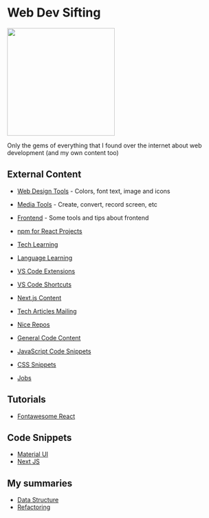 # Web Dev Sifting

<img src="https://github.com/PedroMarianoAlmeida/Web-Dev-Sifting/blob/master/images/Web%20dev%20Sifting.png" width="250" height="250">

Only the gems of everything that I found over the internet about web development (and my own content too)

## External Content

- [Web Design Tools](https://github.com/PedroMarianoAlmeida/Web-Dev-Panning/blob/master/lists/Design.md) - Colors, font text, image and icons
- [Media Tools](https://github.com/PedroMarianoAlmeida/Web-Dev-Panning/blob/master/lists/Media%20Manipulation.md) - Create, convert, record screen, etc
- [Frontend](https://github.com/PedroMarianoAlmeida/Web-Dev-Panning/blob/master/lists/Design.md) - Some tools and tips about frontend
- [npm for React Projects](https://github.com/PedroMarianoAlmeida/Web-Dev-Panning/blob/master/lists/React%20npm.md)

- [Tech Learning](https://github.com/PedroMarianoAlmeida/Web-Dev-Panning/blob/master/lists/Learning.md)
- [Language Learning](https://github.com/PedroMarianoAlmeida/Web-Dev-Panning/blob/master/lists/Language.md)

- [VS Code Extensions](https://github.com/PedroMarianoAlmeida/Web-Dev-Panning/blob/master/lists/VS%20Code%20extensions.md)
- [VS Code Shortcuts](https://github.com/PedroMarianoAlmeida/Web-Dev-Panning/blob/master/lists/VS%20Code%20Shortcuts.md)

- [Next.js Content](https://github.com/PedroMarianoAlmeida/Web-Dev-Panning/blob/master/lists/Next.js%20Content.md)
- [Tech Articles Mailing](https://github.com/PedroMarianoAlmeida/Web-Dev-Panning/blob/master/lists/Tech%20Articles.md)
- [Nice Repos](https://github.com/PedroMarianoAlmeida/Web-Dev-Panning/blob/master/lists/Nice%20Repos.md)
- [General Code Content](https://github.com/PedroMarianoAlmeida/Web-Dev-Panning/blob/master/lists/General%20Code.md)

- [JavaScript Code Snippets](https://github.com/PedroMarianoAlmeida/Web-Dev-Panning/blob/master/lists/Vanilla%20JavaScript.md)
- [CSS Snippets](https://github.com/PedroMarianoAlmeida/Web-Dev-Panning/blob/master/lists/CSS.md)

- [Jobs](https://github.com/PedroMarianoAlmeida/Web-Dev-Panning/blob/master/lists/Jobs.md)

## Tutorials

- [Fontawesome React](https://github.com/PedroMarianoAlmeida/Web-Dev-Panning/blob/master/tutorials/fontawesome-react.md)

## Code Snippets

- [Material UI](https://github.com/PedroMarianoAlmeida/Web-Dev-Panning/blob/master/code-snippets/material%20ui.md)
- [Next JS](https://github.com/PedroMarianoAlmeida/Web-Dev-Panning/blob/master/code-snippets/next-js.md)

## My summaries

- [Data Structure](https://github.com/PedroMarianoAlmeida/Web-Dev-Panning/blob/master/summaries/data%20structures.md)
- [Refactoring](https://github.com/PedroMarianoAlmeida/Web-Dev-Panning/blob/master/summaries/refactoring.md)
